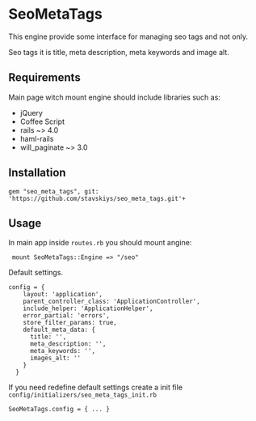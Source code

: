 # SeoMetaTags

  This engine provide some interface for managing seo tags and not only.

  Seo tags it is title, meta description, meta keywords and image alt.

## Requirements

  Main page witch mount engine should include libraries such as:

  * jQuery
  * Coffee Script
  * rails ~> 4.0
  * haml-rails
  * will_paginate ~> 3.0

## Installation

```
gem "seo_meta_tags", git: 'https://github.com/stavskiys/seo_meta_tags.git'+
```

## Usage

In main app inside `routes.rb` you should mount angine:
```
 mount SeoMetaTags::Engine => "/seo"
```

Default settings.

```
config = {
    layout: 'application',
    parent_controller_class: 'ApplicationController',
    include_helper: 'ApplicationHelper',
    error_partial: 'errors',
    store_filter_params: true,
    default_meta_data: {
      title: '',
      meta_description: '',
      meta_keywords: '',
      images_alt: ''
    }
  }
```

If you need redefine default settings create a init file `config/initializers/seo_meta_tags_init.rb`
```
SeoMetaTags.config = { ... }
```







